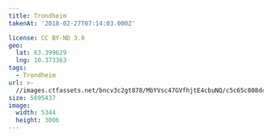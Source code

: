 ```yaml
---
title: Trondheim
takenAt: '2018-02-27T07:14:03.000Z'

license: CC BY-ND 3.0
geo:
  lat: 63.399629
  lng: 10.373363
tags:
  - Trondheim
url: >-
  //images.ctfassets.net/bncv3c2gt878/MbYVsc47GVfhjtE4cbuNQ/c5c65c808dce9665f671684664cb238e/trondheim_38702039070_o
size: 5695437
image:
  width: 5344
  height: 3006
---
```

